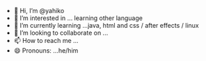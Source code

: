 - 👋 Hi, I’m @yahiko
- 👀 I’m interested in ... learning other language
- 🌱 I’m currently learning ...java, html and css / after effects / linux
- 💞️ I’m looking to collaborate on ... 
- 📫 How to reach me ...
- 😄 Pronouns: ...he/him
  

<!---
yahiko/yahiko is a ✨ special ✨ repository because its `README.md` (this file) appears on your GitHub profile.
You can click the Preview link to take a look at your changes.
--->
